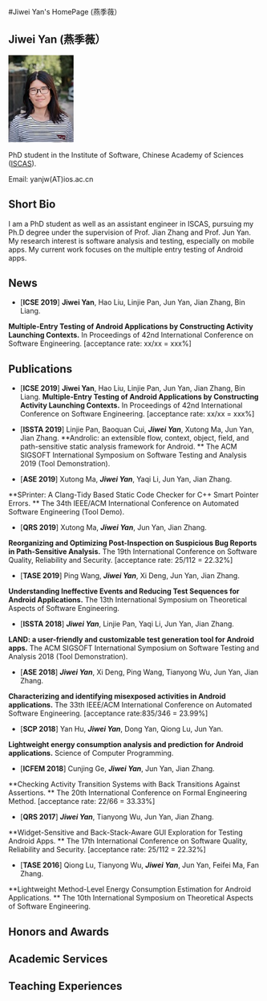 #Jiwei Yan's HomePage (燕季薇）

## Jiwei Yan (燕季薇）
![Image](myPic.jpg)

PhD student in the Institute of Software, Chinese Academy of Sciences ([ISCAS](http://www.iscas.ac.cn/)).

Email: yanjw(AT)ios.ac.cn


## Short Bio
I am a PhD student as well as an assistant engineer in ISCAS, pursuing my Ph.D degree under the supervision of Prof. Jian Zhang and Prof. Jun Yan.
My research interest is software analysis and testing, especially on mobile apps. 
My current work focuses on the multiple entry testing of Android apps.

## News
* \[**ICSE 2019**\] **Jiwei Yan**, Hao Liu, Linjie Pan, Jun Yan, Jian Zhang, Bin Liang.

**Multiple-Entry Testing of Android Applications by Constructing Activity Launching Contexts.**
In Proceedings of 42nd International Conference on Software Engineering. \[acceptance rate: xx/xx = xxx%\] 

## Publications
* \[**ICSE 2019**\] **Jiwei Yan**, Hao Liu, Linjie Pan, Jun Yan, Jian Zhang, Bin Liang.
**Multiple-Entry Testing of Android Applications by Constructing Activity Launching Contexts.**
In Proceedings of 42nd International Conference on Software Engineering. \[acceptance rate: xx/xx = xxx%\] 

* \[**ISSTA 2019**\] Linjie Pan, Baoquan Cui, ***Jiwei Yan***, Xutong Ma, Jun Yan, Jian Zhang.
**Androlic: an extensible flow, context, object, field, and path-sensitive static analysis framework for Android. **
The ACM SIGSOFT International Symposium on Software Testing and Analysis 2019 (Tool Demonstration).

* \[**ASE 2019**\] Xutong Ma, ***Jiwei Yan***, Yaqi Li, Jun Yan, Jian Zhang.

**SPrinter: A Clang-Tidy Based Static Code Checker for C++ Smart Pointer Errors. **
The 34th IEEE/ACM International Conference on Automated Software Engineering (Tool Demo).

* \[**QRS 2019**\] Xutong Ma, ***Jiwei Yan***, Jun Yan, Jian Zhang.

**Reorganizing and Optimizing Post-Inspection on Suspicious Bug Reports in Path-Sensitive Analysis.**
The 19th International Conference on Software Quality, Reliability and Security. \[acceptance rate: 25/112 = 22.32%\] 

* \[**TASE 2019**\] Ping Wang, ***Jiwei Yan***, Xi Deng, Jun Yan, Jian Zhang.

**Understanding Ineffective Events and Reducing Test Sequences for Android Applications.**
The 13th International Symposium on Theoretical Aspects of Software Engineering.

* \[**ISSTA 2018**\] ***Jiwei Yan***, Linjie Pan, Yaqi Li, Jun Yan, Jian Zhang.

**LAND: a user-friendly and customizable test generation tool for Android apps.**
The ACM SIGSOFT International Symposium on Software Testing and Analysis 2018 (Tool Demonstration).

* \[**ASE 2018**\] ***Jiwei Yan***, Xi Deng, Ping Wang, Tianyong Wu, Jun Yan, Jian Zhang.

**Characterizing and identifying misexposed activities in Android applications.** 
The 33th IEEE/ACM International Conference on Automated Software Engineering. \[acceptance rate:835/346 = 23.99%\] 


* \[**SCP 2018**\] Yan Hu, ***Jiwei Yan***, Dong Yan, Qiong Lu, Jun Yan.

**Lightweight energy consumption analysis and prediction for Android applications.** 
Science of Computer Programming.

* \[**ICFEM 2018**\] Cunjing Ge, ***Jiwei Yan***, Jun Yan, Jian Zhang.

**Checking Activity Transition Systems with Back Transitions Against Assertions. **
The 20th International Conference on Formal Engineering Method. \[acceptance rate: 22/66 = 33.33%\] 

* \[**QRS 2017**\] ***Jiwei Yan***, Tianyong Wu, Jun Yan, Jian Zhang.

**Widget-Sensitive and Back-Stack-Aware GUI Exploration for Testing Android Apps. **
The 17th International Conference on Software Quality, Reliability and Security. \[acceptance rate: 25/112 = 22.32%\] 

* \[**TASE 2016**\] Qiong Lu, Tianyong Wu, ***Jiwei Yan***, Jun Yan, Feifei Ma, Fan Zhang.

**Lightweight Method-Level Energy Consumption Estimation for Android Applications. **
The 10th International Symposium on Theoretical Aspects of Software Engineering.

## Honors and Awards 

## Academic Services 

## Teaching Experiences


